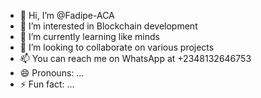 - 👋 Hi, I’m @Fadipe-ACA
- 👀 I’m interested in Blockchain development 
- 🌱 I’m currently learning like minds
- 💞️ I’m looking to collaborate on various projects 
- 📫 You can reach me on WhatsApp at +2348132646753
- 😄 Pronouns: ...
- ⚡ Fun fact: ...

<!---
Fadipe-ACA/Fadipe-ACA is a ✨ special ✨ repository because its `README.md` (this file) appears on your GitHub profile.
You can click the Preview link to take a look at your changes.
--->
